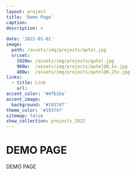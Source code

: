 ```yaml
---
layout: project
title: 'Demo Page'
caption: 
description: >
  
date: '2022-01-01'
image: 
  path: /assets/img/projects/qwtel.jpg
  srcset: 
    1920w: /assets/img/projects/qwtel.jpg
    960w:  /assets/img/projects/qwtel@0,5x.jpg
    480w:  /assets/img/projects/qwtel@0,25x.jpg
links:
  - title: Link
    url: 
accent_color: '#4fb1ba'
accent_image:
  background: '#193747'
theme_color: '#193747'
sitemap: false
show_collection: projects_2022
---
```


# DEMO PAGE 

DEMO PAGE
